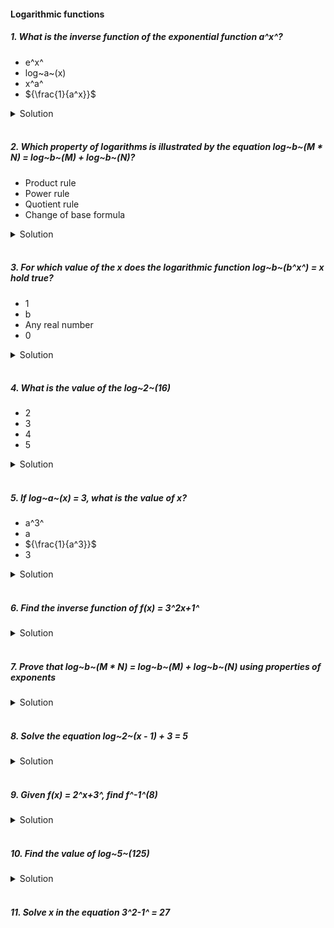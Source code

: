 #### Logarithmic functions

##### 1. What is the inverse function of the exponential function a^x^?

- e^x^
- log~a~(x)
- x^a^
- ${\frac{1}{a^x}}$

<details>
  <summary>Solution</summary>

  </br>

The exponential function \( a^x \) and the logarithmic function \( \log_a(x) \) are inverses of each other. This means that if:

\[
y = a^x,
\]

then the inverse is given by:

\[
x = \log_a(y).
\]

Thus, the correct answer is:

- **log~a~(x)**

</details>

</br>

##### 2. Which property of logarithms is illustrated by the equation log~b~(M \* N) = log~b~(M) + log~b~(N)?

- Product rule
- Power rule
- Quotient rule
- Change of base formula

<details>
  <summary>Solution</summary>

  </br>

    The equation log~b~(M \* N) = log~b~(M) + log~b~(N) represents the Product Rule for logarithms

    Answer: Product rule

</details>

</br>

##### 3. For which value of the x does the logarithmic function log~b~(b^x^) = x hold true?

- 1
- b
- Any real number
- 0

<details>
  <summary>Solution</summary>

  </br>

The identity

\[
\log_b(b^x) = x
\]

holds for **any real value** of \( x \). This is a fundamental property of logarithms: applying the log base \( b \) to \( b^x \) simply returns \( x \).

**Answer: Any real number**

</details>

</br>

##### 4. What is the value of the log~2~(16)

- 2
- 3
- 4
- 5

<details>
  <summary>Solution</summary>

  </br>

To find the value of \(\log_2(16)\), notice that \(16 = 2^4\). Therefore:

\[
\log_2(16) = 4.
\]

**Answer: 4**

</details>

</br>

##### 5. If log~a~(x) = 3, what is the value of x?

- a^3^
- a
- ${\frac{1}{a^3}}$
- 3

<details>
  <summary>Solution</summary>

  </br>

**Problem Statement:**
If \(\log_a(x) = 3\), find the value of \(x\).

---

Step-by-Step Solution

1. **Recall the definition of a logarithm:**
   By definition, \(\log_a(x)\) answers the question: "To what power must we raise \(a\) to get \(x\)?"
   Mathematically, if \(\log_a(x) = y\), then it means \(a^y = x\).

2. **Apply this definition to the given problem:**
   We have \(\log_a(x) = 3\). According to the definition above, this directly tells us:
   \[
   a^3 = x.
   \]

3. **Conclusion:**
   Therefore, the value of \(x\) is:
   \[
   \boxed{x = a^3}.
   \]

---

**Answer:** \( x = a^3 \)

</details>

</br>

##### 6. Find the inverse function of f(x) = 3^2x+1^

<details>
  <summary>Solution</summary>

  </br>

To find the inverse of the function

\[
f(x) = 3^{2x + 1},
\]

we follow these steps:

---

## Step 1: Replace \(f(x)\) with \(y\)

Write the function as an equation:

\[
y = 3^{2x + 1}.
\]

---

#Step 2: Solve for \(x\) in terms of \(y\)

1. **Take the logarithm base 3** of both sides to "undo" the exponential:

   \[
   \log*{3}(y) = \log*{3}\bigl(3^{2x + 1}\bigr).
   \]

2. **Simplify the right-hand side** using the property \(\log\_{a}(a^k) = k\):

   \[
   \log\_{3}(y) = 2x + 1.
   \]

3. **Isolate \(x\)**:

   \[
   2x = \log*{3}(y) - 1
   \quad\Longrightarrow\quad
   x = \frac{\log*{3}(y) - 1}{2}.
   \]

---

#Step 3: Swap \(x\) and \(y\)

To write the inverse function, we replace \(y\) by \(x\) (because the input to the inverse function is the output of the original function):

\[
f^{-1}(x) = \frac{\log\_{3}(x) - 1}{2}.
\]

---

Final Answer

\[
\boxed{f^{-1}(x) = \frac{\log\_{3}(x) - 1}{2}}.
\]

</details>

</br>

##### 7. Prove that log~b~(M \* N) = log~b~(M) + log~b~(N) using properties of exponents

<details>
  <summary>Solution</summary>

  </br>

Below is a **step-by-step proof** of the logarithm property

\[
\log_b(M \cdot N) \;=\; \log_b(M) \;+\; \log_b(N)
\]

using the definition of logarithms and basic properties of exponents.

---

1. State the property to be proven

We want to show that:

\[
\log_b(M \cdot N) \;=\; \log_b(M) + \log_b(N),
\]

where \(b > 0\) and \(b \neq 1\), and \(M, N > 0\).

---

2. Express \(M\) and \(N\) in exponential form

1. Let \( \log_b(M) = a \). By definition of a logarithm, this means:
   \[
   b^a = M.
   \]

1. Let \( \log_b(N) = c \). Similarly, this means:
   \[
   b^c = N.
   \]

Hence, \(M\) and \(N\) can be written as powers of \(b\).

---

3. Multiply \(M\) and \(N\)

Using the expressions for \(M\) and \(N\), we have:

\[
M \cdot N \;=\; b^a \cdot b^c.
\]

By the **Exponent Product Rule** (\(b^a \cdot b^c = b^{a+c}\)), we get:

\[
M \cdot N = b^{\,a + c}.
\]

---

4. Take the logarithm (base \(b\)) of both sides

We want \(\log_b(M \cdot N)\), so we apply \(\log_b(\cdot)\) to the expression \(M \cdot N = b^{\,a + c}\):

\[
\log_b\bigl(M \cdot N\bigr)
\;=\;
\log_b\bigl(b^{\,a + c}\bigr).
\]

---

5. Use the property \(\log_b\bigl(b^k\bigr) = k\)

From the definition of logarithms, applying \(\log_b\) to \(b\) raised to any exponent simply returns that exponent:

\[
\log_b\bigl(b^{\,a + c}\bigr) = a + c.
\]

Thus,

\[
\log_b\bigl(M \cdot N\bigr) \;=\; a + c.
\]

---

6. Substitute back \(a = \log_b(M)\) and \(c = \log_b(N)\)

Recall our definitions:

- \( a = \log_b(M) \)
- \( c = \log_b(N) \)

Therefore,

\[
a + c
\;=\;
\log_b(M) \;+\; \log_b(N).
\]

Hence,

\[
\log_b(M \cdot N) \;=\; \log_b(M) \;+\; \log_b(N).
\]

---

7. Conclusion

We have shown, using the definition of logarithms and the properties of exponents, that:

\[
\boxed{\log_b(M \cdot N) = \log_b(M) + \log_b(N).}
\]

This completes the proof.

</details>

</br>

##### 8. Solve the equation log~2~(x - 1) + 3 = 5

<details>

  <summary>Solution</summary>

  </br>

**Problem Statement:**
Solve the equation

\[
\log\_{2}(x - 1) + 3 = 5.
\]

---

Step-by-Step Solution

1. **Isolate the logarithmic term:**
   Subtract 3 from both sides to get
   \[
   \log\_{2}(x - 1) = 5 - 3 = 2.
   \]

2. **Rewrite in exponential form:**
   By the definition of logarithms, \(\log\_{2}(y) = 2\) implies \(y = 2^2 = 4\).
   Therefore,
   \[
   x - 1 = 4.
   \]

3. **Solve for \(x\):**
   \[
   x = 4 + 1 = 5.
   \]

4. **Check the solution in the original equation:**
   - We need \(x - 1 > 0\) for \(\log\_{2}(x - 1)\) to be defined, which means \(x > 1\).
   - Our solution \(x = 5\) is indeed greater than 1, so it is valid.

---

Final Answer

\[
\boxed{x = 5}.
\]

</details>

</br>

##### 9. Given f(x) = 2^x+3^, find f^-1^(8)

<details>
  <summary>Solution</summary>

  </br>

First, we need to interpret the problem correctly:

We have a function

\[
f(x) = 2^x + 3,
\]

and we want to find

\[
f^{-1}(8).
\]

In other words, we're looking for the \(x\) such that \(f(x) = 8\).

---

## Step-by-Step Solution

1. **Set up the equation for \(f(x) = 8\):**

   \[
   2^x + 3 = 8.
   \]

2. **Isolate the exponential term:**

   \[
   2^x = 8 - 3 = 5.
   \]

3. **Take the logarithm (base 2) of both sides to solve for \(x\):**

   \[
   x = \log_2(5).
   \]

Hence, the value of \(x\) that makes \(f(x) = 8\) is

\[
x = \log_2(5).
\]

---

## Final Answer

\[
f^{-1}(8) = \log_2(5).
\]

</details>

</br>

##### 10. Find the value of log~5~(125)

<details>
  <summary>Solution</summary>

  </br>

We want to find:

\[
\log\_{5}(125).
\]

Notice that \(125\) can be expressed as a power of \(5\):

\[
125 = 5^3.
\]

By the definition of logarithms:

\[
\log\_{5}(5^3) = 3.
\]

Thus,

\[
\boxed{\log\_{5}(125) = 3}.
\]

</details>

</br>

##### 11. Solve x in the equation 3^2-1^ = 27
